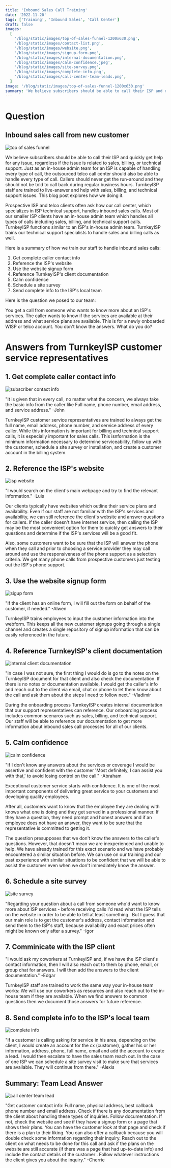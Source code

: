 ```yaml
---
title: 'Inbound Sales Call Training'
date: '2022-11-20'
tags: ['Training', 'Inbound Sales', 'Call Center']
draft: false
images:
  [
    '/blog/static/images/top-of-sales-funnel-1200x630.png',
    '/blog/static/images/contact-list.png',
    '/blog/static/images/website.png',
    '/blog/static/images/signup-form.png',
    '/blog/static/images/internal-documentation.png',
    '/blog/static/images/calm-confidence.jpeg',
    '/blog/static/images/site-survey.png',
    '/blog/static/images/complete-info.png',
    '/blog/static/images/call-center-team-leads.png',
  ]
image: '/blog/static/images/top-of-sales-funnel-1200x630.png'
summary: 'We believe subscribers should be able to call their ISP and quickly get help for any issue, regardless if the issue is related to sales, billing, or technical support. Just as an in-house admin team for an ISP is capable of handling every type of call, the outsourced telco call center should also be able to handle every type of call. Callers should never get the run-around and they should not be told to call back during regular business hours. TurnkeyISP staff are trained to live-answer and help with sales, billing, and technical support issues. This blog post explores how we doing it.'
---
```


# Question

## Inbound sales call from new customer

![top of sales funnel](/blog/static/images/top-of-sales-funnel-1200x630.png)

We believe subscribers should be able to call their ISP and quickly get help for any issue, regardless if the issue is related to sales, billing, or technical support. Just as an in-house admin team for an ISP is capable of handling every type of call, the outsourced telco call center should also be able to handle every type of call. Callers should never get the run-around and they should not be told to call back during regular business hours. TurnkeyISP staff are trained to live-answer and help with sales, billing, and technical support issues. This blog post explores how we doing it.

Prospective ISP and telco clients often ask how our call center, which specializes in ISP technical support, handles inbound sales calls. Most of our smaller ISP clients have an in-house admin team which handles all types of calls including sales, billing, and technical support calls. TurnkeyISP functions similar to an ISP's in-house admin team. TurnkeyISP trains our technical support specialists to handle sales and billing calls as well.

Here is a summary of how we train our staff to handle inbound sales calls:

1. Get complete caller contact info
2. Reference the ISP's website
3. Use the website signup form
4. Reference TurnkeyISP's client documentation
5. Calm confidence
6. Schedule a site survey
7. Send complete info to the ISP's local team

Here is the question we posed to our team:

You get a call from someone who wants to know more about an ISP's services. The caller wants to know if the services are available at their address and what service plans are available. This is for a newly onboarded WISP or telco account. You don't know the answers. What do you do?

# Answers from TurnkeyISP customer service representatives

## 1\. Get complete caller contact info

![subscriber contact info](/blog/static/images/contact-list.png)

"It is given that in every call, no matter what the concern, we always take the basic info from the caller like Full name, phone number, email address, and service address." -John

TurnkeyISP customer service representatives are trained to always get the full name, email address, phone number, and service address of every caller. While this information is important for billing and technical support calls, it is especially important for sales calls. This isnformation is the minimum information necessary to determine serviceability, follow up with the customer, schedule a site survey or installation, and create a customer account in the billing system.

## 2\. Reference the ISP's website

![isp website](/blog/static/images/website.png)

"I would search on the client's main webpage and try to find the relevant information." -Luis

Our clients typically have websites which outline their service plans and availability. Even if our staff are not familiar with the ISP's services and availability, we can still reference the client's website and answer questions for callers. If the caller doesn't have internet service, then calling the ISP may be the most convenient option for them to quickly get answers to their questions and determine if the ISP's services will be a good fit.

Also, some customers want to be sure that the ISP will answer the phone when they call and prior to choosing a service provider they may call around and use the responsiveness of the phone support as a selection criteria. We get many phone calls from prospective customers just testing out the ISP's phone support.

## 3\. Use the website signup form

![sigup form](/blog/static/images/signup-form.png)

"If the client has an online form, I will fill out the form on behalf of the customer, if needed." -Alwen

TurnkeyISP trains employees to input the customer information into the webform. This keeps all the new customer signups going through a single channel and creates a single repository of signup information that can be easily referenced in the future.

## 4\. Reference TurnkeyISP's client documentation

![internal client documentation](/blog/static/images/internal-documentation.png)

"In case I was not sure, the first thing I would do is go to the notes on the TurnkeyISP document for that client and also check the documentation. If there is no notes or documentation available, I would get the caller's info and reach out to the client via email, chat or phone to let them know about the call and ask them about the steps I need to follow next." -Vladimir

During the onboarding process TurnkeyISP creates internal documentation that our support representatives can reference. Our onboarding process includes common scenaros such as sales, billing, and technical support. Our staff will be able to reference our documentation to get more information about inbound sales call processes for all of our clients.

## 5\. Calm confidence

![calm confidence](/blog/static/images/calm-confidence.jpeg)

"If I don't know any answers about the services or coverage I would be assertive and confident with the customer 'Most definitely, I can assist you with that,' to avoid losing control on the call." -Abraham

Exceptional customer service starts with confidence. It is one of the most important components of delivering great service to your customers and developing quality employees.

After all, customers want to know that the employee they are dealing with knows what one is doing and they get served in a professional manner. If they have a question, they need prompt and honest answers and if an employee does not have an answer, they want to be sure that the representative is committed to getting it.

The question presupposes that we don't know the answers to the caller's questions. However, that doesn't mean we are inexperienced and unable to help. We have already trained for this exact scenario and we have probably encountered a similar situation before. We can use on our training and our past experience with similar situations to be confident that we will be able to assist the customer even when we don't immediately know the answer.

## 6\. Schedule a site survey

![site survey](/blog/static/images/site-survey.png)

"Regarding your question about a call from someone who'd want to know more about ISP services - before receiving calls I'd read what the ISP tells on the website in order to be able to tell at least something.  But I guess that our main role is to get the customer's address, contact information and send them to the ISP's staff, because availability and exact prices often might be known only after a survey." -Igor

## 7\. Comminicate with the ISP client

"I would ask my coworkers at TurnkeyISP and, if we have the ISP client's contact information, then I will also reach out to them by phone, email, or group chat for answers. I will then add the answers to the client documentation." -Edgar

TurnkeyISP staff are trained to work the same way your in-house team works: We will use our coworkers as resources and also reach out to the in-house team if they are available. When we find answers to common questions then we document those answers for future reference.

## 8\. Send complete info to the ISP's local team

![complete info](/blog/static/images/complete-info.png)

"If a customer is calling asking for service in his area, depending on the client, I would create an account for the cx (customer), gather his or her information, address, phone, full name, email and add the account to create a lead. I would then escalate to have the sales team reach out. In the case of one ISP we can schedule a site survey visit to make sure that services are available. They will continue from there." -Alexis

## Summary: Team Lead Answer

![call center team lead](/blog/static/images/call-center-team-leads.png)

"Get customer contact info: Full name, physical address, best callback phone number and email address. Check if there is any documentation from the client about handling these types of inquiries. Follow documentation. If not, check the website and see if they have a signup form or a page that shows their plans. You can have the customer look at that page and check if there is a plan to their liking. You can also offer a callback because you will double check some information regarding their inquiry. Reach out to the client on what needs to be done for this call and ask if the plans on the website are still accurate (if there was a page that had up-to-date info) and include the contact details of the customer . Follow whatever instructions the client gives you about the inquiry." -Cherrie
